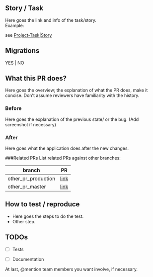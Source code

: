 ## Story / Task

Here goes the link and info of the task/story.  
Example:

see [Project-Task|Story](link())

## Migrations

YES | NO


## What this PR does?

Here goes the overview; the explanation of what the PR does, make it concise.  Don't assume reviewers have familiarity with the history.


### Before 

Here goes the explanation of the previous state/ or the bug.
(Add screenshot if necessary)

### After

Here goes what the application does after the new changes.

###Related PRs
List related PRs against other branches:

branch | PR
------ | ------
other_pr_production | [link]()
other_pr_master | [link]()


## How to test / reproduce

- Here goes the steps to do the test.
- Other step.

## TODOs
- [ ] Tests
- [ ] Documentation




At last, @mention team members you want involve, if necessary.
